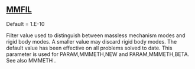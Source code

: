 ## [MMFIL](https://help.hexagonmi.com/bundle/MSC_Nastran_2022.4/page/Nastran_Combined_Book/qrg/parameters/TOC.MMFIL.xhtml)

Default = 1.E-10

Filter value used to distinguish between massless mechanism modes and rigid body modes. A smaller value may discard rigid body modes. The default value has been effective on all problems solved to date. This parameter is used for PARAM,MMMETH,NEW and PARAM,MMMETH,BETA. See also  MMMETH .

